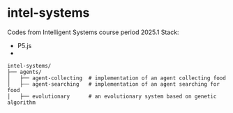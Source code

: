# intel-systems
Codes from Intelligent Systems course period 2025.1 
Stack:
- P5.js
- 

```
intel-systems/
├── agents/
│   ├── agent-collecting  # implementation of an agent collecting food
│   ├── agent-searching   # implementation of an agent searching for food
│   ├── evolutionary      # an evolutionary system based on genetic algorithm
```